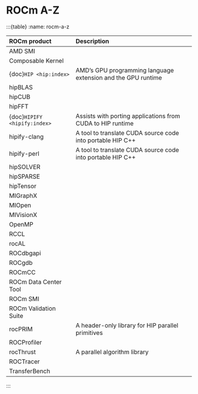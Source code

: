 # ROCm A-Z

:::{table}
:name: rocm-a-z

| ROCm product | Description |
| :---------------- | :------------ |
| AMD SMI |  |
| Composable Kernel |              |
| {doc}`HIP <hip:index>` | AMD’s GPU programming language extension and the GPU runtime |
| hipBLAS |       |
| hipCUB |              |
| hipFFT |           |
| {doc}`HIPIFY <hipify:index>` | Assists with porting applications from CUDA to HIP runtime |
| hipify-clang | A tool to translate CUDA source code into portable HIP C++ |
| hipify-perl | A tool to translate CUDA source code into portable HIP C++ |
| hipSOLVER  |                  |
| hipSPARSE  |                  |
| hipTensor |              |
| MIGraphX |              |
| MIOpen |              |
| MIVisionX |              |
| OpenMP |              |
| RCCL |              |
| rocAL |              |
| ROCdbgapi |              |
| ROCgdb |              |
| ROCmCC |              |
| ROCm Data Center Tool |              |
| ROCm SMI |              |
| ROCm Validation Suite |              |
| rocPRIM | A header-only library for HIP parallel primitives |
| ROCProfiler |              |
| rocThrust | A parallel algorithm library |
| ROCTracer |              |
| TransferBench |              |

:::
